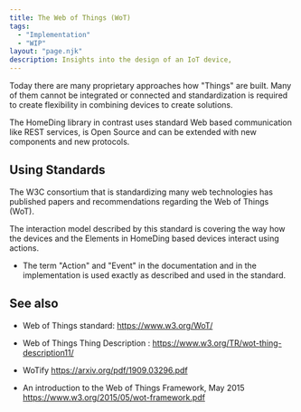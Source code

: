 ```yaml
---
title: The Web of Things (WoT)
tags:
  - "Implementation"
  - "WIP"
layout: "page.njk"
description: Insights into the design of an IoT device,
---
```


Today there are many proprietary approaches how "Things" are built. Many of them cannot be integrated or connected and standardization is required to create flexibility in combining devices to create solutions.

The HomeDing library in contrast
uses standard Web based communication like REST services, is Open Source and can be extended with new components and new protocols.

## Using Standards

The W3C consortium that is standardizing many web technologies has published papers and recommendations regarding the Web of Things (WoT).

The interaction model described by this standard is covering the way how the devices and the Elements in HomeDing based devices interact using actions.


<!--
To enable the standard interfaces in the HomeDing library the
[WoT Element](/elements/wot.md) needs to be configured.


the following changes are implemented starting with version ??? :

 - The Web of Things Thing Description (TD) describes the capabilities of a device. This definition now can be generated and saved as a file on the device.

-->

* The term "Action" and "Event" in the documentation and in the implementation is used exactly as described and used in the standard.


## See also

* Web of Things standard: <https://www.w3.org/WoT/>

* Web of Things Thing Description : <https://www.w3.org/TR/wot-thing-description11/>

* WoTify <https://arxiv.org/pdf/1909.03296.pdf>

* An introduction to the Web of Things Framework, May 2015
<https://www.w3.org/2015/05/wot-framework.pdf>
